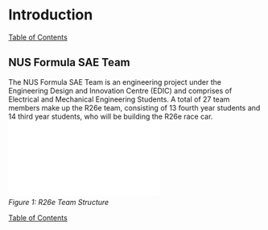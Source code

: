 # Introduction

[Table of Contents](https://bosung91.github.io/FSAE-High-Voltage-System-Design-and-Optimization/#table-of-contents)  

## NUS Formula SAE Team
The NUS Formula SAE Team is an engineering project under the Engineering Design and Innovation Centre (EDIC) and comprises of Electrical and Mechanical Engineering Students. A total of 27 team members make up the R26e team, consisting of 13 fourth year students and 14 third year students, who will be building the R26e race car.  
![team structure](./Figures/NUS%20Formula%20SAE%20Team%20Structure.pdf)  
_Figure 1: R26e Team Structure_

[Table of Contents](https://bosung91.github.io/FSAE-High-Voltage-System-Design-and-Optimization/#table-of-contents)  